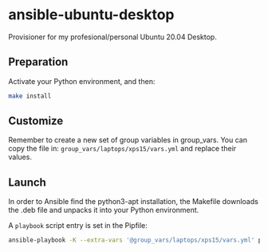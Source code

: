 # ansible-ubuntu-desktop

Provisioner for my profesional/personal Ubuntu 20.04 Desktop.

## Preparation

Activate your Python environment, and then:

```bash
make install
```

## Customize

Remember to create a new set of group variables in group_vars.
You can copy the file in: `group_vars/laptops/xps15/vars.yml` and replace
their values.

## Launch

In order to Ansible find the python3-apt installation,
the Makefile downloads the .deb file and unpacks it into your Python environment.

A `playbook` script entry is set in the Pipfile:

```bash
ansible-playbook -K --extra-vars '@group_vars/laptops/xps15/vars.yml' playbook.yml
```
